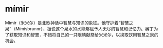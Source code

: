 # mímir
 Mímir（米米尔）是北欧神话中智慧与知识的象征。他守护着“智慧之泉”（Mímisbrunnr），据说这个泉水的水能够赋予人无尽的智慧和记忆力。奥丁为了获取知识和智慧，不惜将自己的一只眼睛献祭给米米尔，以换取饮用智慧之泉的机会。

